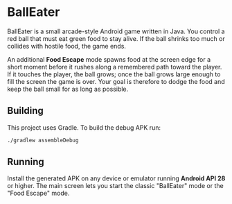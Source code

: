 # BallEater

BallEater is a small arcade-style Android game written in Java. You control a red ball that must eat green food to stay alive. If the ball shrinks too much or collides with hostile food, the game ends.

An additional **Food Escape** mode spawns food at the screen edge for a short moment before it rushes along a remembered path toward the player. If it touches the player, the ball grows; once the ball grows large enough to fill the screen the game is over. Your goal is therefore to dodge the food and keep the ball small for as long as possible.

## Building

This project uses Gradle. To build the debug APK run:

```sh
./gradlew assembleDebug
```

## Running

Install the generated APK on any device or emulator running **Android API 28** or higher. The main screen lets you start the classic "BallEater" mode or the "Food Escape" mode.


